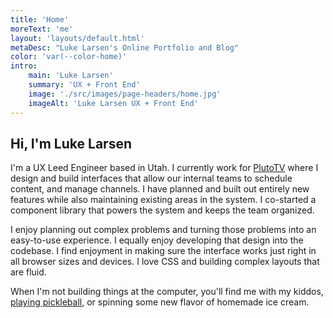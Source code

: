 ```yaml
---
title: 'Home'
moreText: 'me'
layout: 'layouts/default.html'
metaDesc: "Luke Larsen's Online Portfolio and Blog"
color: 'var(--color-home)'
intro:
    main: 'Luke Larsen'
    summary: 'UX + Front End'
    image: './src/images/page-headers/home.jpg'
    imageAlt: 'Luke Larsen UX + Front End'
---
```


## Hi, I'm Luke Larsen
I'm a UX Leed Engineer based in Utah. I currently work for [PlutoTV](https://www.pluto.tv/) where I design and build interfaces that allow our internal teams to schedule content, and manage channels. I have planned and built out entirely new features while also maintaining existing areas in the system. I co-started a component library that powers the system and keeps the team organized.

I enjoy planning out complex problems and turning those problems into an easy-to-use experience. I equally enjoy developing that design into the codebase. I find enjoyment in making sure the interface works just right in all browser sizes and devices. I love CSS and building complex layouts that are fluid. 

When I'm not building things at the computer, you'll find me with my kiddos, [playing pickleball](/pickleball), or spinning some new flavor of homemade ice cream. 